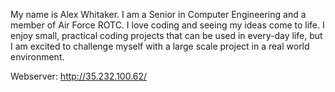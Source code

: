 My name is Alex Whitaker. I am a Senior in Computer Engineering and a member of Air Force ROTC. I love coding and seeing my ideas come to life.
I enjoy small, practical coding projects that can be used in every-day life, but I am excited to challenge myself with a large scale project
in a real world environment.


Webserver: http://35.232.100.62/
